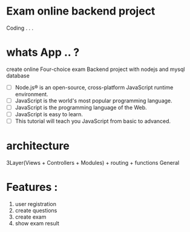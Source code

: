 # Exam online backend project
Coding . . .
# whats App .. ?
create online Four-choice exam Backend project with nodejs and mysql database 
- [ ] Node.js® is an open-source, cross-platform JavaScript runtime environment.
- [ ] JavaScript is the world's most popular programming language.
- [ ] JavaScript is the programming language of the Web.
- [ ] JavaScript is easy to learn.
- [ ] This tutorial will teach you JavaScript from basic to advanced.
# architecture
3Layer(Views + Controllers + Modules) + routing  + functions General
# Features : 
1. user registration 
1. create questions 
1. create exam
1. show exam result 

 

